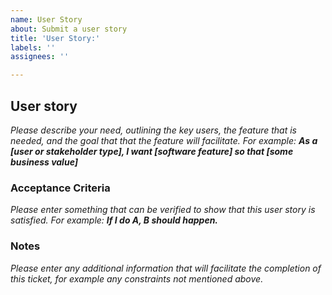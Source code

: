 ```yaml
---
name: User Story
about: Submit a user story
title: 'User Story:'
labels: ''
assignees: ''

---
```


## User story

_Please describe your need, outlining the key users, the feature that is needed, and the goal that that the feature will facilitate. For example: **As a [user or stakeholder type], I want [software feature] so that [some business value]**_



### Acceptance Criteria

_Please enter something that can be verified to show that this user story is satisfied. For example: **If I do A, B should happen.**_



### Notes
_Please enter any additional information that will facilitate the completion of this ticket, for example any constraints not mentioned above._
